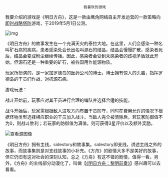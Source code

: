                                        我喜欢的游戏

  我要介绍的游戏是《明日方舟》，这是一款由鹰角网络自主开发运营的一款策略向[即时战略](https://baike.baidu.com/item/即时战略/453196)[塔防](https://baike.baidu.com/item/塔防/8528873)游戏，于2019年5月1日公测。

![img](https://bkimg.cdn.bcebos.com/pic/8326cffc1e178a821043013df803738da977e834?x-bce-process=image/watermark,image_d2F0ZXIvYmFpa2UyNzI=,g_7,xp_5,yp_5)

  《明日方舟》的故事发生在一个充满天灾的泰拉大地。在这里，人们会感染一种名叫矿石病的疾病，患者感染处会长出名叫源石的结晶，结晶会慢慢扩散，感染者死后，结晶会变成粉尘继续传播。因此，感染者会受到未感染者的歧视矛盾就此开始。但源石还是一种重要的矿石，被各国用作能源物质。

  玩家所扮演的，是一家加罗德岛的医药公司的博士。博士拥有惊人的头脑，指挥罗德岛的干员们作战，对抗源石病。

  游戏玩法：

战斗开始前，玩家应对其干员进行合理的编队并选择合适的技能。

战斗开始后，玩家需根据敌人进攻方向布置干员防守，同时在费用允许的情况下根据怪物类型选择相应职业的干员加入战斗。当敌人完全被清除后，若玩家防御值不为0，则战斗胜利；若玩家的防御值为满值，则可获得3星评价以及额外奖励。

![查看源图像](https://image.9game.cn/2019/6/13/83954279.jpg)

  《明日方舟》拥有主线，sidestory和故事集。sidestory即支线，讲述主线之外的故事，而故事集则是对支线故事的小补充。《方舟》的剧情大多不是美好的故事，但它仍旧有这对社会的深刻认知，总之《方舟》有这不错的剧情，值得一看。另外，《方舟》的主线部分动漫化了，叫做【[《明日方舟：黎明前奏》](https://www.bilibili.com/bangumi/play/ep680719?vd_source=91f59b8e0ad8d9dbb0388eeea7d73e59)】感兴趣可以去看看。

